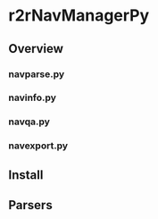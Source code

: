 # r2rNavManagerPy

## Overview

### navparse.py

### navinfo.py

### navqa.py

### navexport.py

## Install

## Parsers
